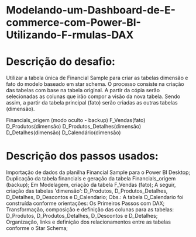 # Modelando-um-Dashboard-de-E-commerce-com-Power-BI-Utilizando-F-rmulas-DAX


# Descrição do desafio:
Utilizar a tabela única de Financial Sample para criar as tabelas dimensão e fato do modelo baseado em star schema. O processo consiste na criação das tabelas com base na tabela original. A partir da cópia serão selecionadas as colunas que irão compor a visão da nova tabela. Sendo assim, a partir da tabela principal (fato) serão criadas as outras tabelas (dimensão).

Financials_origem (modo oculto - backup)
F_Vendas(fato)
D_Produtos(dimensão)
D_Produtos_Detalhes(dimensão)
D_Detalhes(dimensão)
D_Calendário(dimensão)

# Descrição dos passos usados:
Importação de dados da planilha Financial Sample para o Power BI Desktop;
Duplicação da tabela financials e geração da tabela Financials_origem (backup);
Em Modelagem, criação da tabela F_Vendas (fato);
A seguir, criação das tabelas 'dimensão': D_Produtos, D_Produtos_Detalhes, D_Detalhes, D_Descontos e D_Calendario;
Obs.: A tabela D_Calendario foi construída conforme orientações: Os Primeiros Passos com DAX;
Transformação, composição e definição das colunas para as tabelas: D_Produtos, D_Produtos_Detalhes, D_Descontos e D_Detalhes;
Organização, links e definição dos relacionamentos entre as tabelas conforme o Star Schema;
